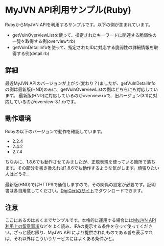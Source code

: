 # MyJVN API利用サンプル(Ruby)

RubyからMyJVN APIを利用するサンプルです。以下の例が含まれています。
* getVulnOverviewListを使って、指定されたキーワードに関連する脆弱性の一覧を取得する例(overview*.rb)
* getVulnDetailInfoを使って、指定されたIDに対応する脆弱性の詳細情報を取得する例(detail.rb)

## 詳細

最近MyJVN APIのバージョンが上がり(変わり？)ましたが、getVulnDetailInfoの例は最新版(HND)のみに、getVulnOverviewListの例はどちらにも対応しています。
最新版(HND)に対応しているのがoverview.rbで、旧バージョン(3.1)に対応しているのがoverview-3.1.rbです。

## 動作環境

Rubyの以下のバージョンで動作を確認しています。

* 2.2.4
* 2.4.2
* 2.7.4

ちなみに、1.8.6でも動作させてみましたが、正規表現を使っている箇所で落ちます。その部分を書き換えれば1.8.6でも動作するような気がします。頑張りたい人はどうぞ。

最新版(HND)ではHTTPSで通信しますので、その関係の設定が必要です。証明書は各自用意してください。[DigiCertのサイト](https://www.digicert.com/kb/digicert-root-certificates.htm)でダウンロードできます。

## 注意

ここにあるのはあくまでサンプルです。本格的に運用する場合には[MyJVN API 利用上の留意事項](https://jvndb.jvn.jp/apis/termsofuse.html)などをよく読み、IPAの提示する条件を守って使ってください。ざっと読む限り、MyJVN API により提供されたものである旨を表示すれば、それ以外はこういうサービスにはよくある条件かと。
